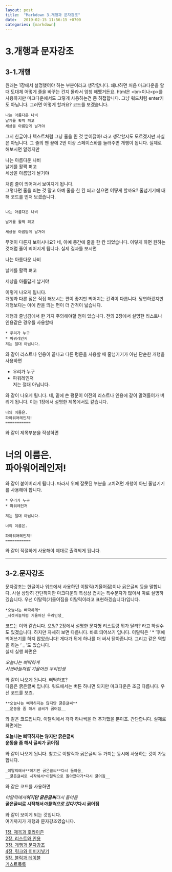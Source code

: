 ```yaml
---
layout: post
title:  "Markdown 3.개행과 문자강조"
date:   2019-02-15 11:56:15 +0700
categories: [markdown]
---
```


[](https://gist.github.com/ninanung/22266a9c7afbece6d899e1927248b85b) 

3.개행과 문자강조
=============
3-1.개행
------------
원래는 1장에서 설명했어야 하는 부분이라고 생각합니다. 왜냐하면 처음 마크다운을 할 때 도대체 어떻게 줄을 바꾸는 건지 몰라서 엄청 해맸거든요. html은 \<br>이나\<p>를 사용하지만 마크다운에서도 그렇게 사용하는건 좀 허접합니다. 그냥 워드처럼 enter키도 아닙니다. 그러면 어떻게 할까요? 코드를 보겠습니다.
```
나는 아름다운 나비  
날게를 확짝 펴고  
세상을 아름답게 날거야  
```
그저 한글이나 텍스트처럼 그냥 줄을 뛴 것 뿐이잖아! 라고 생각할지도 모르겠지만 사실은 아닙니다. 그 줄의 맨 끝에 2번 이상 스페이스바를 눌러주면 개행이 됩니다. 실제로 해보시면 알겠지만  

나는 아름다운 나비  
날게를 활짝 펴고  
세상을 아름답게 날거야  

처럼 줄이 띄어져서 보여지게 됩니다.  
그렇다면 줄을 띄는 것 말고 아예 줄을 한 칸 띄고 싶으면 어떻게 할까요? 줄넘기기에 대해 코드를 먼저 보겠습니다.
```

나는 아름다운 나비

날게를 활짝 펴고

세상을 아름답게 날거야

```
무엇이 다른지 보이시나요? 네, 아예 중간에 줄을 한 칸 띄었습니다. 이렇게 하면 원하는 것처럼 줄이 띄어지게 됩니다. 실제 결과를 보시면

나는 아름다운 나비

날게를 활짝 펴고

세상을 아름답게 날거야

이렇게 나오게 됩니다.  
개행과 다른 점은 직접 해보시는 편이 좋지만 띄어지는 간격이 다릅니다. 당연하겠지만 개행보다는 아예 칸을 띄는 편이 더 간격이 넓습니다.

개행과 줄넘김에서 한 가지 주의해야할 점이 있습니다. 전의 2장에서 설명한 리스트나 인용같은 경우를 사용할때
```
* 우리가 누구
* 파워레인저
저는 절대 아닙니다.
```
와 같이 리스트나 인용이 끝나고 다른 평문을 사용할 때 줄넘기기가 아닌 단순한 개행을 사용하면  

* 우리가 누구
* 파워레인저  
저는 절대 아닙니다.  

와 같이 나오게 됩니다. 네, 밑에 쓴 평문이 이전의 리스트나 인용에 같이 말려들어가 버리게 됩니다. 이는 1장에서 설명한 제목에서도 같습니다.
```
너의 이름은.
파아워어레인저!
===========
```
와 같이 제목부분을 작성하면 

너의 이름은.  
파아워어레인저!
===========

와 같이 붙어버리게 됩니다. 따라서 위에 잘못된 부분을 고치려면 개행이 아닌 줄넘기기를 사용해야 합니다.
```
* 우리가 누구
* 파워레인저

저는 절대 아닙니다.  

너의 이름은.

파아워어레인저!
===========
```
와 같이 적절하게 사용해야 제대로 출력되게 됩니다.

*******************************************************

3-2.문자강조
----------------
문자강조는 한글이나 워드에서 사용하던 이탈릭(기울어짐)이나 굵은글씨 등을 말합니다. 사실 상당히 간단하지만 마크다운의 특성상 겹치는 특수문자가 많아서 따로 설명하겠습니다. 우선 이탈릭(기울어짐을 이탈릭이라고 표현하겠습니다)입니다.
```
*오늘나는 삐딱하게*
_시겟바늘처럼 기울어진 우리인생_
```
코드는 이와 같습니다. 으잉? 2장에서 설명한 문자형 리스트랑 뭐가 달라? 라고 하실수도 있겠습니다. 하지만 자세히 보면 다릅니다. 바로 띄어쓰기 입니다. 이탈릭은 ‘ * ’후에 띄어쓰기를 하지 않았습니다! 게다가 뒤에 하나를 더 써서 닫아줍니다. 그리고 같은 역할을 하는 ‘ _ ’도 있습니다.  
실제 실행 화면은

*오늘나는 삐딱하게*  
_시겟바늘처럼 기울어진 우리인생_

와 같이 나오게 됩니다. 삐딱하죠?  
다음은 굵은글씨 입니다. 워드에서는 버튼 하나면 되지만 마크다운은 조금 다릅니다. 우선 코드를 보죠.
```
**오늘나는 삐딱하지는 않지만 굵은글씨**
__운동을 좀 해서 글씨가 굵어짐__
```
와 같은 코드입니다. 이탈릭에서 각각 하나씩을 더 추가했을 뿐이죠. 간단합니다. 실제로 화면에는

**오늘나는 삐딱하지는 않지만 굵은글씨**  
__운동을 좀 해서 글씨가 굵어짐__

와 같이 나오게 됩니다. 참고로 이탈릭과 굵은글씨 두 가지는 동시에 사용하는 것이 가능합니다.
```
_이탈릭에서**여기만 굵은글씨**다시 돌아옴_
__굵은글씨로 시작해서*이탈릭으로 돌아왔다가*다시 굵어짐__
```
와 같은 코드를 사용하면

_이탈릭에서**여기만 굵은글씨**다시 돌아옴_  
__굵은글씨로 시작해서*이탈릭으로 갔다가*다시 굵어짐__

와 같이 보이게 되는 것입니다.  
여기까지가 개행과 문자강조였습니다.

[1장. 제목과 호라이즌](https://gist.github.com/ninanung/946cd0e2e09bd5a94964ff8b612a9012)  
[2장. 리스트와 인용](https://gist.github.com/ninanung/73addc0263b34da5f021d2f02a356b7f)  
[3장. 개행과 문자강조](https://gist.github.com/ninanung/22266a9c7afbece6d899e1927248b85b)  
[4장. 링크와 이미지넣기](https://gist.github.com/ninanung/2b81a5db946c26c98c573e3662a92b62)  
[5장. 블럭과 테이블](https://gist.github.com/ninanung/6691b7d68a4c1b815c0cc85693929ca3)  
[기스트목록](https://gist.github.com/ninanung)
